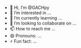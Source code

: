 - 👋 Hi, I’m @GACHpy
- 👀 I’m interested in ...
- 🌱 I’m currently learning ...
- 💞️ I’m looking to collaborate on ...
- 📫 How to reach me ...
- 😄 Pronouns: ...
- ⚡ Fun fact: ...

<!---
GACHpy/GACHpy is a ✨ special ✨ repository because its `README.md` (this file) appears on your GitHub profile.
You can click the Preview link to take a look at your changes.
--->
